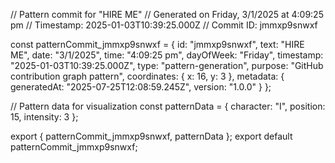 // Pattern commit for "HIRE ME"
// Generated on Friday, 3/1/2025 at 4:09:25 pm
// Timestamp: 2025-01-03T10:39:25.000Z
// Commit ID: jmmxp9snwxf

const patternCommit_jmmxp9snwxf = {
  id: "jmmxp9snwxf",
  text: "HIRE ME",
  date: "3/1/2025",
  time: "4:09:25 pm",
  dayOfWeek: "Friday",
  timestamp: "2025-01-03T10:39:25.000Z",
  type: "pattern-generation",
  purpose: "GitHub contribution graph pattern",
  coordinates: {
    x: 16,
    y: 3
  },
  metadata: {
    generatedAt: "2025-07-25T12:08:59.245Z",
    version: "1.0.0"
  }
};

// Pattern data for visualization
const patternData = {
  character: "I",
  position: 15,
  intensity: 3
};

export { patternCommit_jmmxp9snwxf, patternData };
export default patternCommit_jmmxp9snwxf;
